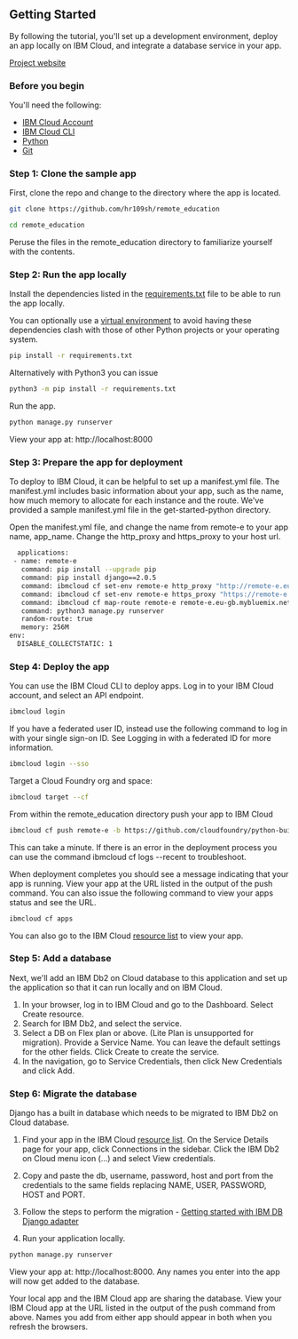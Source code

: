 ## Getting Started

By following the tutorial, you'll set up a development environment, deploy an app locally on IBM Cloud, and integrate a database service in your app.

[Project website](https://github.com/hr109sh/remote_education)

### Before you begin

You'll need the following:

* [IBM Cloud Account](https://cloud.ibm.com/registration)
* [IBM Cloud CLI](https://cloud.ibm.com/docs/cli/reference/ibmcloud?topic=cloud-cli-install-ibmcloud-cli)
* [Python](https://www.python.org/downloads)
* [Git](https://git-scm.com/downloads)

### Step 1: Clone the sample app

First, clone the repo and change to the directory where the app is located.

```bash
git clone https://github.com/hr109sh/remote_education
```

```bash
cd remote_education
```

Peruse the files in the remote_education directory to familiarize yourself with the contents.

### Step 2: Run the app locally

Install the dependencies listed in the [requirements.txt](https://github.com/hr109sh/remote_education/blob/master/requirements.txt) file to be able to run the app locally.

You can optionally use a [virtual environment](https://packaging.python.org/tutorials/installing-packages/#creating-and-using-virtual-environments) to avoid having these dependencies clash with those of other Python projects or your operating system.

```bash
pip install -r requirements.txt
```

Alternatively with Python3 you can issue

```bash
python3 -m pip install -r requirements.txt
```

Run the app.

```bash
python manage.py runserver
```

View your app at: http://localhost:8000

### Step 3: Prepare the app for deployment

To deploy to IBM Cloud, it can be helpful to set up a manifest.yml file. The manifest.yml includes basic information about your app, such as the name, how much memory to allocate for each instance and the route. We've provided a sample manifest.yml file in the get-started-python directory.

Open the manifest.yml file, and change the name from remote-e to your app name, app_name. Change the http_proxy and https_proxy to your host url.

```bash
  applications:
 - name: remote-e
   command: pip install --upgrade pip
   command: pip install django==2.0.5
   command: ibmcloud cf set-env remote-e http_proxy "http://remote-e.eu-gb.mybluemix.net:8080"
   command: ibmcloud cf set-env remote-e https_proxy "https://remote-e.eu-gb.mybluemix.net:8081"
   command: ibmcloud cf map-route remote-e remote-e.eu-gb.mybluemix.net --port 8080
   command: python3 manage.py runserver
   random-route: true
   memory: 256M
env:
  DISABLE_COLLECTSTATIC: 1
```

### Step 4: Deploy the app

You can use the IBM Cloud CLI to deploy apps.
Log in to your IBM Cloud account, and select an API endpoint.

```bash
ibmcloud login
```

If you have a federated user ID, instead use the following command to log in with your single sign-on ID. See Logging in with a federated ID for more information.

```bash
ibmcloud login --sso
```

Target a Cloud Foundry org and space:

```bash
ibmcloud target --cf
```

From within the remote_education directory push your app to IBM Cloud

```bash
ibmcloud cf push remote-e -b https://github.com/cloudfoundry/python-buildpack.git -c "python3 manage.py runserver 0.0.0.0:8080" -u none
```

This can take a minute. If there is an error in the deployment process you can use the command ibmcloud cf logs <Your-App-Name> --recent to troubleshoot.

When deployment completes you should see a message indicating that your app is running. View your app at the URL listed in the output of the push command. You can also issue the following command to view your apps status and see the URL.

```bash
ibmcloud cf apps
```

You can also go to the IBM Cloud [resource list](https://cloud.ibm.com/resources) to view your app.

### Step 5: Add a database

Next, we'll add an IBM Db2 on Cloud database to this application and set up the application so that it can run locally and on IBM Cloud.

1. In your browser, log in to IBM Cloud and go to the Dashboard. Select Create resource.
2. Search for IBM Db2, and select the service.
3. Select a DB on Flex plan or above. (Lite Plan is unsupported for migration). Provide a Service Name.  You can leave the default settings for the other fields. Click Create to create the service.
4. In the navigation, go to Service Credentials, then click New Credentials and click Add.


### Step 6: Migrate the database

Django has a built in database which needs to be migrated to IBM Db2 on Cloud database.

1. Find your app in the IBM Cloud [resource list](https://cloud.ibm.com/resources). On the Service Details page for your app, click Connections in the sidebar. Click the IBM Db2 on Cloud menu icon (…) and select View credentials.

2. Copy and paste the db, username, password, host and port from the credentials to the same fields replacing NAME, USER, PASSWORD, HOST and PORT.

3. Follow the steps to perform the migration - [Getting started with IBM DB Django adapter](https://github.com/ibmdb/python-ibmdb-django/blob/master/README.md)

4. Run your application locally.

```bash
python manage.py runserver
```

View your app at: http://localhost:8000. Any names you enter into the app will now get added to the database.

Your local app and the IBM Cloud app are sharing the database. View your IBM Cloud app at the URL listed in the output of the push command from above. Names you add from either app should appear in both when you refresh the browsers.
